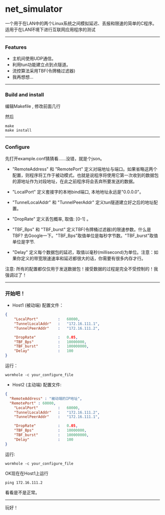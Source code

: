 # net_simulator
一个用于在LAN中的两个Linux系统之间模拟延迟、丢报和限速的简单的C程序。适用于在LAN环境下进行互联网应用程序的测试

---

### Features
 * 主机间使用UDP通信。
 * 利用tun功能建立点到点隧道。
 * 流控算法采用TBF(令牌桶过滤器)
 * 我再想想...

---

### Build and install
编辑Makefile , 修改前面几行

然后
```
make
make install
```

---

### Configure
先打开example.conf猜猜看……没错，就是个json。

* "RemoteAddress" 和 "RemotePort" 定义对端地址与端口。如果省略这两个配置，则程序将工作于被动模式。也就是说程序将使用它第一次收到的数据包的源地址作为对段地址，在此之前程序将会丢弃所要发送的数据。

* "LocalPort" 定义套接字的本地bind端口, 本地地址永远是"0.0.0.0"。

* "TunnelLocalAddr" 和 "TunnelPeerAddr" 定义tun隧道建立好之后的地址配置。

* "DropRate" 定义丢包概率, 取值: [0-1] 。

* "TBF_Bps" 和 "TBF_burst" 定义TBF(令牌桶过滤器)的限速参数。什么是TBF? 去Google一下。"TBF_Bps"取值单位是每秒字节数。"TBF_burst"取值单位是字节.

* "Delay" 定义每个数据包的延迟，取值以毫秒(millisecond)为单位。注意：如果你定义的带宽限速速率和延迟都很大的话，你需要有很多内存才行。


注意: 所有的配置都仅仅用于发送数据包！接受数据的过程是完全不受控制的！我强调过了！

---

### 开始吧！
* Host1 (被动端)
配置文件：
```json
{
	"LocalPort"			:	60000,
	"TunnelLocalAddr"	:	"172.16.111.1",
	"TunnelPeerAddr"	:	"172.16.111.2",

	"DropRate"			:	0.05,
	"TBF_Bps"			:	10000000,
	"TBF_burst"			:	100000000,
	"Delay"				:	100
}
```
运行：
```shell
wormhole -c your_configure_file
```

* Host2 (主动端)
配置文件:
```json
{
  "RemoteAddress" : "被动端的IP地址",
  "RemotePort" : 60000,
	"LocalPort"			:	60000,
	"TunnelLocalAddr"	:	"172.16.111.2",
	"TunnelPeerAddr"	:	"172.16.111.1",

	"DropRate"			:	0.05,
	"TBF_Bps"			:	10000000,
	"TBF_burst"			:	100000000,
	"Delay"				:	100
}
```

运行:
```shell
wormhole -c your_configure_file
```

OK现在在Host1上运行
```
ping 172.16.111.2
```
看看是不是正常。

---

玩好！
